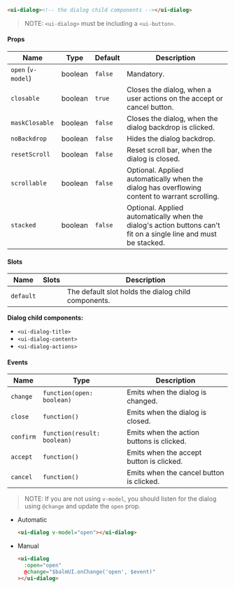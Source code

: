 ```html
<ui-dialog><!-- the dialog child components --></ui-dialog>
```

> NOTE: `<ui-dialog>` must be including a `<ui-button>`.

#### Props

| Name               | Type    | Default | Description                                                                                                      |
| ------------------ | ------- | ------- | ---------------------------------------------------------------------------------------------------------------- |
| `open` (`v-model`) | boolean | `false` | Mandatory.                                                                                                       |
| `closable`         | boolean | `true`  | Closes the dialog, when a user actions on the accept or cancel button.                                           |
| `maskClosable`     | boolean | `false` | Closes the dialog, when the dialog backdrop is clicked.                                                          |
| `noBackdrop`       | boolean | `false` | Hides the dialog backdrop.                                                                                       |
| `resetScroll`      | boolean | `false` | Reset scroll bar, when the dialog is closed.                                                                     |
| `scrollable`       | boolean | `false` | Optional. Applied automatically when the dialog has overflowing content to warrant scrolling.                    |
| `stacked`          | boolean | `false` | Optional. Applied automatically when the dialog's action buttons can't fit on a single line and must be stacked. |

#### Slots

| Name      | Slots | Description                                         |
| --------- | ----- | --------------------------------------------------- |
| `default` |       | The default slot holds the dialog child components. |

**Dialog child components:**

- `<ui-dialog-title>`
- `<ui-dialog-content>`
- `<ui-dialog-actions>`

#### Events

| Name      | Type                        | Description                               |
| --------- | --------------------------- | ----------------------------------------- |
| `change`  | `function(open: boolean)`   | Emits when the dialog is changed.         |
| `close`   | `function()`                | Emits when the dialog is closed.          |
| `confirm` | `function(result: boolean)` | Emits when the action buttons is clicked. |
| `accept`  | `function()`                | Emits when the accept button is clicked.  |
| `cancel`  | `function()`                | Emits when the cancel button is clicked.  |

> NOTE: If you are not using `v-model`, you should listen for the dialog using `@change` and update the `open` prop.

- Automatic
  ```html
  <ui-dialog v-model="open"></ui-dialog>
  ```
- Manual
  ```html
  <ui-dialog
    :open="open"
    @change="$balmUI.onChange('open', $event)"
  ></ui-dialog>
  ```
